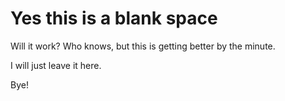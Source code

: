 # Yes this is a blank space

Will it work? Who knows, but this is getting better by the minute.

I will just leave it here.

Bye!
